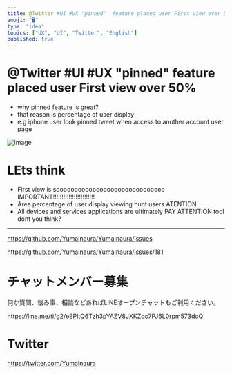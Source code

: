 ```yaml
---
title: @Twitter #UI #UX "pinned"  feature placed user First view over 50%
emoji: "🖥"
type: "idea"
topics: ["UX", "UI", "Twitter", "English"]
published: true
---
```


# @Twitter #UI #UX "pinned"  feature placed user First view over 50%

- why pinned feature is great?
- that reason is percentage of user display
- e.g iphone user look pinned tweet when access to another account user page

![image](https://user-images.githubusercontent.com/13635059/50582020-7f047480-0ea2-11e9-8ae0-484d596f175f.png)

# LEts think

- First view is soooooooooooooooooooooooooooooo IMPORTANT!!!!!!!!!!!!!!!!!!!!!!!!
- Area percentage of user display viewing hunt users ATENTION
- All devices and services applications are ultimately PAY ATTENTION tool dont you think?

---

https://github.com/YumaInaura/YumaInaura/issues

https://github.com/YumaInaura/YumaInaura/issues/181








<!-- Update From Qiita API -->

# チャットメンバー募集


何か質問、悩み事、相談などあればLINEオープンチャットもご利用ください。

https://line.me/ti/g2/eEPltQ6Tzh3pYAZV8JXKZqc7PJ6L0rpm573dcQ





# Twitter


https://twitter.com/YumaInaura


<!-- Update From Qiita API -->


